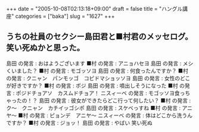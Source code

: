 +++
date = "2005-10-08T02:13:18+09:00"
draft = false
title = "ハングル講座"
categories = ["baka"]
slug = "1627"
+++

うちの社員のセクシー島田君と■村君のメッセログ。
笑い死ぬかと思った。
---
島田 の発言 :
おはようございます
■村 の発言 :
アニョハセヨ
島田 の発言 :
メシくいました？
■村 の発言 :
モゴッソヨ
島田 の発言 :
何食ったんですか？
■村 の発言 :
クニャン　パンモッゴ　コピドマショッソヨ
島田 の発言 :
女性のどこが好きですか？
■村 の発言 :
ポジ
島田 の発言 :
噴出しそうになった
■村 の発言 :
ポジドチョアソ　カスムドチョア！
ニスィーベ の発言 :
モゴッソヨ食っちゃったの！？
島田 の発言 :
彼女ができたらどこ行って何したい？
■村 の発言 :
ク～　クニャン　カチイッゴシポ
島田 の発言 :
スケベっすね
■村 の発言 :
アニヤ～
■村 の発言 :
ピョンデ　アニヤ～
ニスィーベ の発言 :
体はどこから洗うんですか？
■村 の発言 :
ジョッ！
島田 の発言 :
やばい 笑い死ぬ
